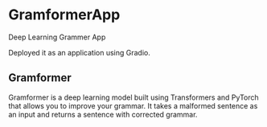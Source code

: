 # GramformerApp
 Deep Learning Grammer App
 
 Deployed it as an application using Gradio.


## Gramformer 
Gramformer is a deep learning model built using Transformers and PyTorch that allows you to improve your grammar. It takes a malformed sentence as an input and returns a sentence with corrected grammar.

